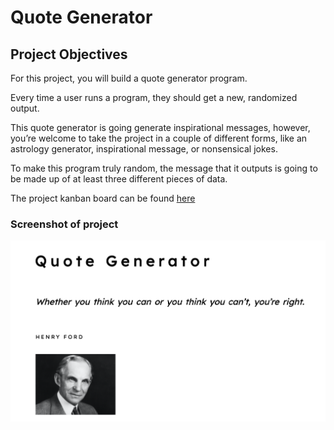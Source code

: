 # Quote Generator

## Project Objectives

For this project, you will build a quote generator program. 

Every time a user runs a program, they should get a new, randomized output. 

This quote generator is going generate inspirational messages, however, you’re welcome to take the project in a couple of different forms, like an astrology generator, inspirational message, or nonsensical jokes. 

To make this program truly random, the message that it outputs is going to be made up of at least three different pieces of data.

The project kanban board can be found [here](https://trello.com/b/LRDe4bh2/message-generator)

### Screenshot of project

![alt text](https://github.com/lukeashtonjohnson/Random-Quote-Generator/blob/main/screenshot.png?raw=true "Screenshot of project")
